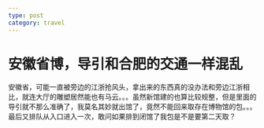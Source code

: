 ```yaml
---
type: post
category: travel
---
```


# 安徽省博，导引和合肥的交通一样混乱

安徽省，可能一直被旁边的江浙抢风头，拿出来的东西真的没办法和旁边江浙相比，就连大厅的雕塑居然能也有马云。。。虽然新馆建的也算比较规整，但是里面的导引就不那么准确了，我莫名其妙就出馆了，竟然不能回来取存在博物馆的包。。。最后又排队从入口进入一次，敢问如果排到闭馆了我包是不是要第二天取？

